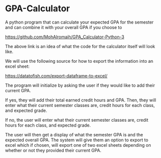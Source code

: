 # GPA-Calculator
A python program that can calculate your expected GPA for the semester and can combine it with your overall GPA if you choose to

https://github.com/MohAlromaih/GPA_Calculator-Python-3

The above link is an idea of what the code for the calculator itself will look like. 

We will use the following source for how to export the information into an excel sheet:

https://datatofish.com/export-dataframe-to-excel/

The program will initialize by asking the user if they would like to add their current GPA.

If yes, they will add their total earned credit hours and GPA. Then, they will enter what their current semester classes are, credit hours for each class, and expected grade.

If no, the user will enter what their current semester classes are, credit hours for each class, and expected grade.

The user will then get a display of what the semester GPA is and the expected overall GPA. The system will give them an option to export to excel which if chosen, will export one of two
excel sheets depending on whether or not they provided their current GPA.
